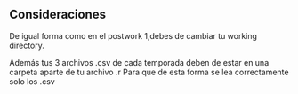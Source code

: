 Consideraciones
-------------------------------
De igual forma como en el postwork 1,debes de cambiar tu working directory.


Además tus 3 archivos .csv de cada temporada deben de estar en una carpeta aparte de tu archivo .r 
Para que de esta forma se lea correctamente solo los .csv
